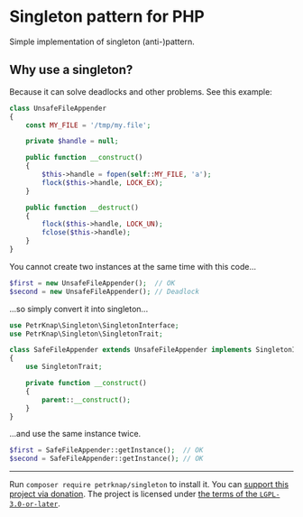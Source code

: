 # Singleton pattern for PHP

Simple implementation of singleton (anti-)pattern.


## Why use a singleton?

Because it can solve deadlocks and other problems. See this example:

```php
class UnsafeFileAppender
{
    const MY_FILE = '/tmp/my.file';

    private $handle = null;

    public function __construct()
    {
        $this->handle = fopen(self::MY_FILE, 'a');
        flock($this->handle, LOCK_EX);
    }

    public function __destruct()
    {
        flock($this->handle, LOCK_UN);
        fclose($this->handle);
    }
}
```

You cannot create two instances at the same time with this code...

```php
$first = new UnsafeFileAppender();  // OK
$second = new UnsafeFileAppender(); // Deadlock
```

...so simply convert it into singleton...

```php
use PetrKnap\Singleton\SingletonInterface;
use PetrKnap\Singleton\SingletonTrait;

class SafeFileAppender extends UnsafeFileAppender implements SingletonInterface
{
    use SingletonTrait;

    private function __construct()
    {
        parent::__construct();
    }
}
```

...and use the same instance twice.

```php
$first = SafeFileAppender::getInstance();  // OK
$second = SafeFileAppender::getInstance(); // OK
```

---

Run `composer require petrknap/singleton` to install it.
You can [support this project via donation](https://petrknap.github.io/donate.html).
The project is licensed under [the terms of the `LGPL-3.0-or-later`](./COPYING.LESSER).
